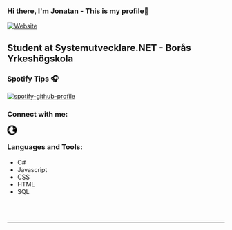 ### Hi there, I'm Jonatan - This is my profile👋

[![Website]](https://exemplarisk.github.io)

## Student at Systemutvecklare.NET - Borås Yrkeshögskola

### Spotify Tips 🎧
[![spotify-github-profile](https://spotify-github-profile.vercel.app/api/view?uid=jonatan.1996&cover_image=true)](https://github.com/kittinan/spotify-github-profile)

### Connect with me:

[<img align="left" alt="https://jzqc07.github.io" width="22px" src="https://raw.githubusercontent.com/iconic/open-iconic/master/svg/globe.svg" />][website]

<br />

### Languages and Tools:

- C#
- Javascript
- CSS
- HTML
- SQL

<br />
<br />

---

[website]: https://exemplarisk.github.io
[linkedin]: https://www.linkedin.com/in/jonatan-schultz-777257105
